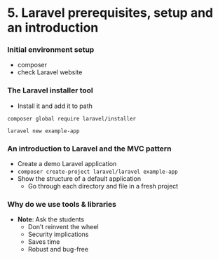 # 5. Laravel prerequisites, setup and an introduction

### Initial environment setup

- composer
- check Laravel website

### The Laravel installer tool

- Install it and add it to path

```shell
composer global require laravel/installer

laravel new example-app
```

### An introduction to Laravel and the MVC pattern

- Create a demo Laravel application
- `composer create-project laravel/laravel example-app`
- Show the structure of a default application
  - Go through each directory and file in a fresh project

### Why do we use tools & libraries

- **Note**: Ask the students
  - Don’t reinvent the wheel
  - Security implications
  - Saves time
  - Robust and bug-free
